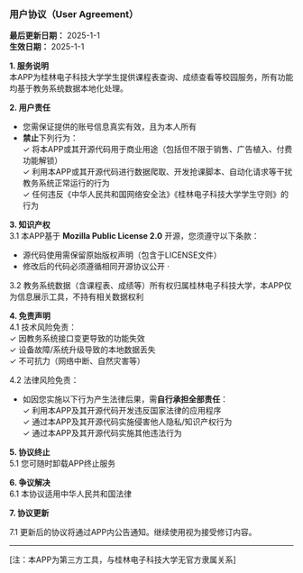 ### **用户协议（User Agreement）**

**最后更新日期：** 2025-1-1  
**生效日期：** 2025-1-1

**1. 服务说明**  
本APP为桂林电子科技大学学生提供课程表查询、成绩查看等校园服务，所有功能均基于教务系统数据本地化处理。

**2. 用户责任**

- 您需保证提供的账号信息真实有效，且为本人所有
- **禁止**下列行为：  
  ✓ 将本APP或其开源代码用于商业用途（包括但不限于销售、广告植入、付费功能解锁）  
  ✓ 利用本APP或其开源代码进行数据爬取、开发抢课脚本、自动化请求等干扰教务系统正常运行的行为  
  ✓ 任何违反《中华人民共和国网络安全法》《桂林电子科技大学学生守则》的行为

**3. 知识产权**  
3.1 本APP基于 **Mozilla Public License 2.0** 开源，您须遵守以下条款：

- 源代码使用需保留原始版权声明（包含于LICENSE文件）
- 修改后的代码必须遵循相同开源协议公开  ·

3.2 教务系统数据（含课程表、成绩等）所有权归属桂林电子科技大学，本APP仅为信息展示工具，不持有相关数据权利

**4. 免责声明**  
4.1 技术风险免责：  
✓ 因教务系统接口变更导致的功能失效  
✓ 设备故障/系统升级导致的本地数据丢失  
✓ 不可抗力（网络中断、自然灾害等）

4.2 法律风险免责：

- 如因您实施以下行为产生法律后果，需**自行承担全部责任**：  
  ✓ 利用本APP及其开源代码开发违反国家法律的应用程序  
  ✓ 通过本APP及其开源代码实施侵害他人隐私/知识产权行为  
  ✓ 通过本APP及其开源代码实施其他违法行为

**5. 协议终止**  
5.1 您可随时卸载APP终止服务

**6. 争议解决**  
6.1 本协议适用中华人民共和国法律

**7. 协议更新**

7.1 更新后的协议将通过APP内公告通知。继续使用视为接受修订内容。


---

[注：本APP为第三方工具，与桂林电子科技大学无官方隶属关系]
